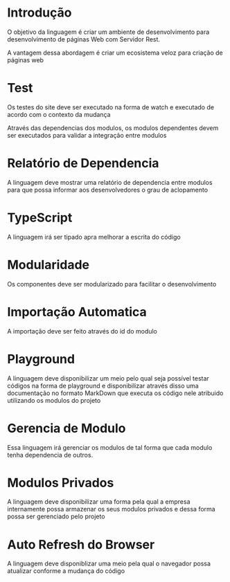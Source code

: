 # Introdução

O objetivo da linguagem é criar um ambiente de desenvolvimento para desenvolvimento de páginas Web com Servidor Rest.

A vantagem dessa abordagem é criar um ecosistema veloz para criação de páginas web

# Test

Os testes do site deve ser executado na forma de watch e executado de acordo com o contexto da mudança

Através das dependencias dos modulos, os modulos dependentes devem ser executados para validar a integração entre modulos

# Relatório de Dependencia

A linguagem deve mostrar uma relatório de dependencia entre modulos para que possa informar aos desenvolvedores o grau de aclopamento

# TypeScript

A linguagem irá ser tipado apra melhorar a escrita do código

# Modularidade

Os componentes deve ser modularizado para facilitar o desenvolvimento

# Importação Automatica

A importação deve ser feito através do id do modulo

# Playground

A linguagem deve disponibilizar um meio pelo qual seja possível testar códigos na forma de playground e disponibilizar através disso uma documentação no formato MarkDown que executa os código nele atribuido utilizando os modulos do projeto

# Gerencia de Modulo

Essa linguagem irá gerenciar os modulos de tal forma que cada modulo tenha dependencia de outros.

# Modulos Privados

A linguagem deve disponibilizar uma forma pela qual a empresa internamente possa armazenar os seus modulos privados e dessa forma possa ser gerenciado pelo projeto

# Auto Refresh do Browser

A linguagem deve disponiblizar uma meio pela qual o navegador possa atualizar conforme a mudança do código